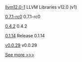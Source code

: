 
[llvm12.0-1](https://github.com/hyperledger-labs/solang/releases/tag/llvm12.0-1) LLVM Libraries v12.0 (v1)

[0.7.1-rc0](https://github.com/hyperledger/aries-cloudagent-python/releases/tag/0.7.1-rc0) 0.7.1-rc0

[0.4.2](https://github.com/hyperledger/besu-native/releases/tag/0.4.2) 0.4.2

[0.1.14](https://github.com/hyperledger/indy-sdk-react-native/releases/tag/0.1.14) Release 0.1.14

[v0.0.29](https://github.com/hyperledger-labs/firefly-cli/releases/tag/v0.0.29) v0.0.29


[See more >>>](https://start-here.hyperledger.org/releases)
